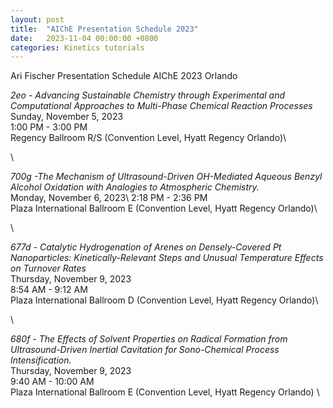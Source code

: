 ```yaml
---
layout: post
title:  "AIChE Presentation Schedule 2023"
date:   2023-11-04 00:00:00 +0800
categories: Kinetics tutorials
---
```

Ari Fischer Presentation Schedule AIChE 2023 Orlando

*2eo - Advancing Sustainable Chemistry through Experimental and Computational Approaches to Multi-Phase Chemical Reaction Processes*\
Sunday, November 5, 2023 \
1:00 PM - 3:00 PM \
Regency Ballroom R/S (Convention Level, Hyatt Regency Orlando)\

\

*700g -The Mechanism of Ultrasound-Driven OH-Mediated Aqueous Benzyl Alcohol Oxidation with Analogies to Atmospheric Chemistry.*\
Monday, November 6, 2023\ 
2:18 PM - 2:36 PM\
Plaza International Ballroom E (Convention Level, Hyatt Regency Orlando)\

\

*677d - Catalytic Hydrogenation of Arenes on Densely-Covered Pt Nanoparticles: Kinetically-Relevant Steps and Unusual Temperature Effects on Turnover Rates*\
Thursday, November 9, 2023 \
8:54 AM - 9:12 AM\
Plaza International Ballroom D (Convention Level, Hyatt Regency Orlando)\

\

*680f - The Effects of Solvent Properties on Radical Formation from Ultrasound-Driven Inertial Cavitation for Sono-Chemical Process Intensification.*\
Thursday, November 9, 2023 \
9:40 AM - 10:00 AM\
Plaza International Ballroom E (Convention Level, Hyatt Regency Orlando) \
